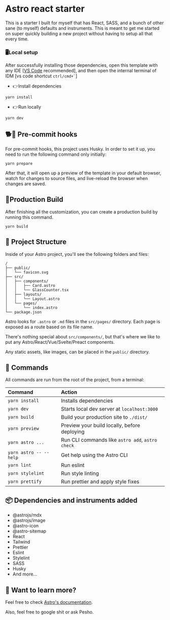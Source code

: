 # Astro react starter

This is a starter I built for myself that has React, SASS, and a bunch of other
sane (to myself) defaults and instruments. This is meant to get me started on
super quickly building a new project without having to setup all that every time.

### 🖥️Local setup

After successfully installing those dependencies, open this template with any IDE [[VS Code](https://code.visualstudio.com/) recommended], and then open the internal terminal of IDM [vs code shortcut <code>ctrl/cmd+\`</code>]

-   👉Install dependencies

```
yarn install
```

-   👉Run locally

```
yarn dev
```

## 🐕🐶 Pre-commit hooks

For pre-commit hooks, this project uses Husky. In order to set it up, you need to run the following command only initially:

```
yarn prepare
```

After that, it will open up a preview of the template in your default browser, watch for changes to source files, and live-reload the browser when changes are saved.

## 🔨Production Build

After finishing all the customization, you can create a production build by running this command.

```
yarn build
```

## 🚀 Project Structure

Inside of your Astro project, you'll see the following folders and files:

```
/
├── public/
│   └── favicon.svg
├── src/
│   ├── components/
│   │   ├── Card.astro
│   │   └── GlassCounter.tsx
│   ├── layouts/
│   │   └── Layout.astro
│   └── pages/
│       └── index.astro
└── package.json
```

Astro looks for `.astro` or `.md` files in the `src/pages/` directory. Each page is exposed as a route based on its file name.

There's nothing special about `src/components/`, but that's where we like to put any Astro/React/Vue/Svelte/Preact components.

Any static assets, like images, can be placed in the `public/` directory.

## 🧞 Commands

All commands are run from the root of the project, from a terminal:

| Command                | Action                                           |
| :--------------------- | :----------------------------------------------- |
| `yarn install`         | Installs dependencies                            |
| `yarn dev`             | Starts local dev server at `localhost:3000`      |
| `yarn build`           | Build your production site to `./dist/`          |
| `yarn preview`         | Preview your build locally, before deploying     |
| `yarn astro ...`       | Run CLI commands like `astro add`, `astro check` |
| `yarn astro -- --help` | Get help using the Astro CLI                     |
| `yarn lint`            | Run eslint                                       |
| `yarn stylelint`       | Run style linting                                |
| `yarn prettify`        | Run prettier and apply style fixes               |

## 📦️ Dependencies and instruments added

-   @astrojs/mdx
-   @astrojs/image
-   @astro-icon
-   @astro-sitemap
-   React
-   Tailwind
-   Prettier
-   Eslint
-   Stylelint
-   SASS
-   Husky
-   And more...

## 👀 Want to learn more?

Feel free to check [Astro's documentation](https://docs.astro.build).

Also, feel free to google shit or ask Pesho.
